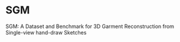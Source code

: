# SGM
SGM: A Dataset and Benchmark for 3D Garment Reconstruction from Single-view hand-draw Sketches

